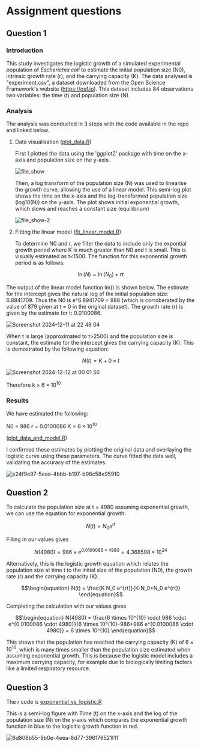 # Assignment questions

## Question 1

### Introduction
This study investigates the logistic growth of a simulated experimental population of _Escherichia coli_ to estimate the initial population size (N0), intrinsic growth rate (r), and the carrying capacity (K). The data analysed is "experiment.csv", a dataset downloaded from the Open Science Framework's website (https://osf.io). This dataset includes 84 observations two variables: the time (t) and population size (N).

### Analysis
The analysis was conducted in 3 steps with the code available in the repo and linked below.

1. Data visualisation ([plot_data.R](https://github.com/adamg421/MT_Wk3_logistic_growth/blob/main/plot_data.R))
   
   First I plotted the data using the 'ggplot2' package with time on the x-axis and population size on the y-axis.
   
   ![file_show](https://github.com/user-attachments/assets/fcfe6e62-651f-46d3-a93e-c1a8590c371f)

   Then, a log transform of the population size (N) was used to linearise the growth curve, allowing the use of a linear model. This semi-log plot shows the time on the x-axis and the log-transformed population size (log10(N)) on the y-axis. The plot shows initial exponential growth, which slows and reaches a constant size (equilibrium)

   ![file_show-2](https://github.com/user-attachments/assets/dfdaa484-e6d6-4664-82c9-d9e3fa50305f)

2. Fitting the linear model ([fit_linear_model.R](https://github.com/adamg421/MT_Wk3_logistic_growth/blob/main/fit_linear_model.R))
   
   To determine N0 and r, we filter the data to include only the expontial growth period where K is much greater than N0 and t is small. This is visually estimated as t<1500. The function for this exponential growth period is as follows:

$$ 
\ln(N) = \ln(N_0) + rt 
$$

  The output of the linear model function lm() is shown below. The estimate for the intercept gives the natural log of the initial population size: 6.8941709. Thus the N0 is e^6.8941709 = 986 (which is corroberated by the value of 879 given at t = 0 in the original dataset). The growth rate (r) is given by the estimate for t: 0.0100086. 

  ![Screenshot 2024-12-11 at 22 48 04](https://github.com/user-attachments/assets/c680d779-3356-4b44-a497-cd5aad636523)

   When t is large (approximated to t>2500) and the population size is constant, the estimate for the intercept gives the carrying capacity (K). This is demostrated by the following equation:

   $$
N(t) = K + 0 \times t
$$


![Screenshot 2024-12-12 at 00 01 56](https://github.com/user-attachments/assets/23bca29e-020d-4915-ac64-f8e246186241)

Therefore k = $6 \times 10^{10}$

### Results

We have estimated the following:

N0 = 986
r = 0.0100086
K = $6 \times 10^{10}$

([plot_data_and_model.R](https://github.com/adamg421/MT_Wk3_logistic_growth/blob/main/plot_data_and_model.R))

I confirmed these estimates by plotting the original data and overlaying the logistic curve using these parameters. The curve fitted the data well, validating the accuracy of the estimates.


![e24f9e97-5eaa-4bbb-b197-b98c58e95910](https://github.com/user-attachments/assets/edc2132b-08af-42d6-a245-596eec622b82)

## Question 2

To calculate the population size at t = 4980 assuming exponential growth, we can use the equation for exponential growth:

$$
N(t) = N_0 e^{rt}
$$

Filling in our values gives

$$
N(4980) = 986 \times e^{0.0100086 \times 4980} = 4.368598 \times 10^{24}
$$

Alternatively, this is the logistic growth equation which relates the population size at time t to the initial size of the population (N0), the growth rate (r) and the carrying capacity (K).

```math
\begin{equation}
N(t) = \frac{K N_0 e^{rt}}{K-N_0+N_0 e^{rt}}
\end{equation}
```

Completing the calculation with our values gives

```math
\begin{equation}
N(4980) = \frac{6 \times 10^{10} \cdot 986 \cdot e^{0.0100086 \cdot 4980}}{6 \times 10^{10}-986+986 e^{0.0100086 \cdot 4980}} = 6 \times 10^{10}
\end{equation}
```

This shows that the population has reached the carrying capacity (K) of $6 \times 10^{10}$, which is many times smaller than the population size estimated when assuming exponential growth. This is because the logistic model includes a maximum carrying capacity, for example due to biologically limiting factors like a limited respiratory resource.

## Question 3
The r code is [exponential_vs_logistic.R](https://github.com/adamg421/MT_Wk3_logistic_growth/blob/main/exponential_vs_logistic.R)

This is a semi-log figure with Time (t) on the x-axis and the log of the population size (N) on the y-axis which compares the exponential growth function in blue to the logisitic growth function in red. 


![6d808b55-9b0e-4eea-8d77-396176521f11](https://github.com/user-attachments/assets/2c16b62e-db7c-4fab-9201-cb9d6bfc1027)
